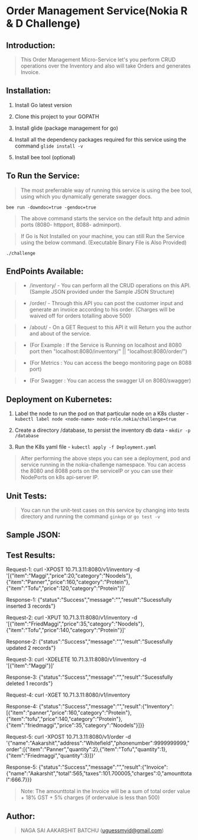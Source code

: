 # Order Management Service(Nokia R & D Challenge)

## Introduction:
> This Order Management Micro-Service let's you perform CRUD operations over the Inventory and also will take Orders and generates Invoice.

## Installation:

1. Install Go latest version

2. Clone this project to your GOPATH

3. Install glide (package management for go)

4. Install all the dependency packages required for this service using the command ``` glide install -v ```

5. Install bee tool (optional)

## To Run the Service:

> The most preferrable way of running this service is using the bee tool, using which you dynamically generate swagger docs.
```
bee run -downdoc=true -gendoc=true
```

> The above command starts the service on the default http and admin ports (8080- httpport, 8088- adminport).

> If Go is Not Installed on your machine, you can still Run the Service using the below command. (Executable Binary File is Also Provided)
```
./challenge
```

## EndPoints Available:

> - /inventory/ - You can perform all the CRUD operations on this API.(Sample JSON provided under the Sample JSON Structure)

> - /order/ - Through this API you can post the customer input and generate an invoice according to his order. (Charges will be waived off for orders totalling above 500)

> - /about/ - On a GET Request to this API it will Return you the author and about of the service.

> - (For Example : If the Service is Running on localhost and 8080 port then "localhost:8080/inventory/" || "localhost:8080/order/")

> - (For Metrics : You can access the beego monitoring page on 8088 port)

> - (For Swagger : You can access the swagger UI on 8080/swagger)

## Deployment on Kubernetes:

1. Label the node to run the pod on that particular node on a K8s cluster - ``` kubectl label node <node-name> node-role.nokia/challenge=true```

2. Create a directory /database, to persist the inventory db data - ``` mkdir -p /database ```

3. Run the K8s yaml file - ``` kubectl apply -f Deployment.yaml ```

> After performing the above steps you can see a deployment, pod and service running in the nokia-challenge namespace. You can access the 8080 and 8088 ports on the serviceIP or you can use their NodePorts on k8s api-server IP.

## Unit Tests:

> You can run the unit-test cases on this service by changing into tests directory and running the command ``` ginkgo ``` or ``` go test -v ```

## Sample JSON:
	
## Test Results:

Request-1: curl -XPOST 10.71.3.11:8080/v1/inventory -d '[{"item":"Maggi","price":20,"category":"Noodels"},{"item":"Panner","price":160,"category":"Protein"},{"item":"Tofu","price":120,"category":"Protein"}]'

Response-1: {"status":"Success","message":"","result":"Sucessfully inserted 3 records"}

Request-2: curl -XPUT 10.71.3.11:8080/v1/inventory -d '[{"item":"FriedMaggi","price":35,"category":"Noodels"},{"item":"Tofu","price":140,"category":"Protein"}]'

Response-2: {"status":"Success","message":"","result":"Sucessfully updated 2 records"}

Request-3: curl -XDELETE 10.71.3.11:8080/v1/inventory -d '[{"item":"Maggi"}]'

Response-3: {"status":"Success","message":"","result":"Sucessfully deleted 1 records"}

Request-4: curl -XGET 10.71.3.11:8080/v1/inventory
 
Response-4: {"status":"Success","message":"","result":{"Inventory":[{"item":"panner","price":160,"category":"Protein"},{"item":"tofu","price":140,"category":"Protein"},{"item":"friedmaggi","price":35,"category":"Noodels"}]}}

Request-5: curl -XPOST 10.71.3.11:8080/v1/order -d '{"name":"Aakarshit","address":"Whitefield","phonenumber":9999999999,"order":[{"item":"Panner","quantity":2},{"item":"Tofu","quantity":1},{"item":"Friedmaggi","quantity":3}]}'

Response-5: {"status":"Success","message":"","result":{"Invoice":{"name":"Aakarshit","total":565,"taxes":101.700005,"charges":0,"amounttotal":666.7}}}

> Note: The amounttotal in the Invoice will be a sum of total order value + 18% GST + 5% charges (if ordervalue is less than 500)

## Author:

>   NAGA SAI AAKARSHIT BATCHU (uguessmyid@gmail.com)
